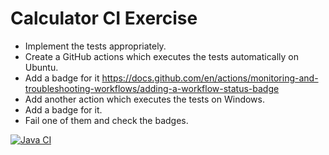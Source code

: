 # Calculator CI Exercise

- Implement the tests appropriately.
- Create a GitHub actions which executes the tests automatically on Ubuntu.
- Add a badge for it https://docs.github.com/en/actions/monitoring-and-troubleshooting-workflows/adding-a-workflow-status-badge
- Add another action which executes the tests on Windows.
- Add a badge for it.
- Fail one of them and check the badges.



[![Java CI](https://github.com/CODERS-BAY/aufgabe-8-ci-Chefan69/actions/workflows/ubuntu-run-tests.yml/badge.svg)](https://github.com/CODERS-BAY/aufgabe-8-ci-Chefan69/actions/workflows/ubuntu-run-tests.yml)
